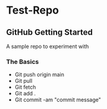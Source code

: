 # Test-Repo

## GitHub Getting Started 
A sample repo to experiment with 

### The Basics
- Git push origin main
- Git pull
- Git fetch
- Git add . 
- Git commit -am "commit message"
